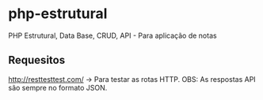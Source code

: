 # php-estrutural
PHP Estrutural, Data Base, CRUD, API - Para aplicação de notas
## Requesitos
http://resttesttest.com/ -> Para testar as rotas HTTP.
OBS: As respostas API são sempre no formato JSON.
